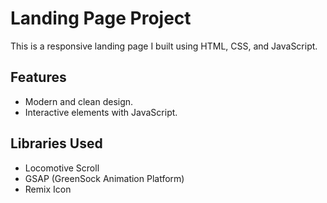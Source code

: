 # Landing Page Project
This is a responsive landing page I built using HTML, CSS, and JavaScript.

## Features
* Modern and clean design.
* Interactive elements with JavaScript.

## Libraries Used
- Locomotive Scroll
- GSAP (GreenSock Animation Platform)
- Remix Icon
